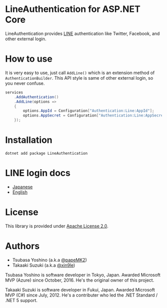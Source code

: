 # LineAuthentication for ASP.NET Core
LineAuthentication provides [LINE](https://line.me/) authentication like Twitter, Facebook, and other external login.



# How to use

It is very easy to use, just call `AddLine()` which is an extension method of `AuthenticationBuilder`. This API style is same of other external login, so you never confuse. 

```csharp
services
    .AddAuthentication()
    .AddLine(options =>
    {
        options.AppId = Configuration["Authentication:Line:AppId"];
        options.AppSecret = Configuration["Authentication:Line:AppSecret"];
    });
```



# Installation

```
dotnet add package LineAuthentication
```



# LINE login docs

- [Japanese](https://developers.line.biz/ja/docs/line-login/integrate-line-login/)
- [English](https://developers.line.biz/en/docs/line-login/integrate-line-login/)



# License

This library is provided under [Apache License 2.0](https://opensource.org/licenses/Apache-2.0).



# Authors
- Tsubasa Yoshino (a.k.a [@papeMK2](https://twitter.com/papeMK2))
- Takaaki Suzuki (a.k.a [@xin9le](https://twitter.com/xin9le))

Tsubasa Yoshino is software developer in Tokyo, Japan. Awarded Microsoft MVP (Azure) since October, 2016. He's the original owner of this project.

Takaaki Suzuki is software developer in Fukui, Japan. Awarded Microsoft MVP (C#) since July, 2012. He's a contributer who led the .NET Standard / .NET 5 support.
